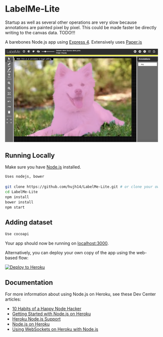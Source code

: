 # LabelMe-Lite

Startup as well as several other operations are very slow because annotations are painted pixel by pixel. This could be made faster be directly writing to the canvas data. TODO!!!

A barebones Node.js app using [Express 4](http://expressjs.com/).
Extensively uses [Paper.js](http://paperjs.org/)

![Screenshot of annotation tool](public/images/screenshot.png)

## Running Locally

Make sure you have [Node.js](http://nodejs.org/) installed.

```sh
Uses nodejs, bower

git clone https://github.com/hujh14/LabelMe-Lite.git # or clone your own fork
cd LabelMe-Lite
npm install
bower install
npm start
```

## Adding dataset

```sh
Use cocoapi
```

Your app should now be running on [localhost:3000](http://localhost:3000/).

Alternatively, you can deploy your own copy of the app using the web-based flow:

[![Deploy to Heroku](https://www.herokucdn.com/deploy/button.png)](https://heroku.com/deploy)

## Documentation

For more information about using Node.js on Heroku, see these Dev Center articles:

- [10 Habits of a Happy Node Hacker](https://blog.heroku.com/archives/2014/3/11/node-habits)
- [Getting Started with Node.js on Heroku](https://devcenter.heroku.com/articles/getting-started-with-nodejs)
- [Heroku Node.js Support](https://devcenter.heroku.com/articles/nodejs-support)
- [Node.js on Heroku](https://devcenter.heroku.com/categories/nodejs)
- [Using WebSockets on Heroku with Node.js](https://devcenter.heroku.com/articles/node-websockets)